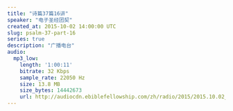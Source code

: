 ```yaml
---
title: "诗篇37篇16讲"
speaker: "电子圣经团契"
created_at: 2015-10-02 14:00:00 UTC
slug: psalm-37-part-16
series: true
description: "广播电台"
audio:
  mp3_low:
    length: '1:00:11'
    bitrate: 32 Kbps
    sample_rate: 22050 Hz
    size: 13.8 MB
    size_bytes: 14442673
    url: http://audiocdn.ebiblefellowship.com/zh/radio/2015/2015.10.02_EBF_-_Psalm_37_Part_16.mp3
---
```

